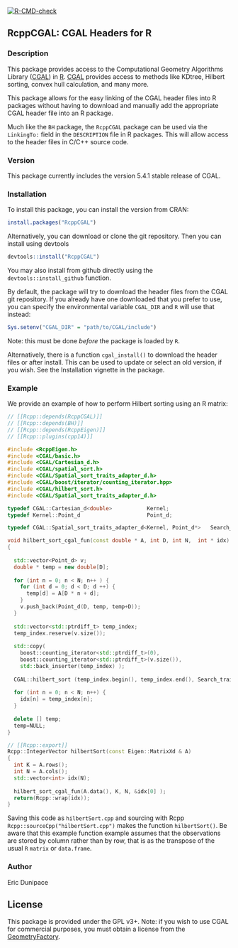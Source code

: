 <!-- badges: start -->
[![R-CMD-check](https://github.com/ericdunipace/RcppCGAL/workflows/R-CMD-check/badge.svg)](https://github.com/ericdunipace/RcppCGAL/actions)
<!-- badges: end -->
## RcppCGAL: CGAL Headers for R


### Description

This package provides access to the Computational Geometry Algorithms Library ([CGAL](https://www.cgal.org)) in [R](https://www.r-project.org).  [CGAL](https://www.cgal.org) provides access to methods like KDtree, Hilbert sorting, convex hull calculation, and many more.

This package allows for the easy linking of the CGAL header files into R packages without having to download and manually add the appropriate CGAL header file into an R package.

Much like the `BH` package, the `RcppCGAL` package can be used via the `LinkingTo:` field in the `DESCRIPTION` file in R packages. This will allow access to the header files in C/C++ source code.

### Version
This package currently includes the version 5.4.1 stable release of CGAL.

### Installation
To install this package, you can install the version from CRAN:
```R
install.packages("RcppCGAL")
```

Alternatively, you can download or clone the git repository. Then you can install using devtools
```R
devtools::install("RcppCGAL")
```
You may also install from github directly using the
`devtools::install_github` function.

By default, the package will try to download the header files from the
CGAL git repository. If you already have one downloaded that you prefer to use,
you can specify the environmental variable `CGAL_DIR` and `R` will use that
instead:
```R
Sys.setenv("CGAL_DIR" = "path/to/CGAL/include")
```
Note: this must be done *before* the package is loaded by `R`.

Alternatively, there is a function `cgal_install()` to download the header files or after install. This can be used to update or select an old version, if you wish. See the Installation vignette in the package.

### Example
We provide an example of how to perform Hilbert sorting using an R matrix:

```c++
// [[Rcpp::depends(RcppCGAL)]]
// [[Rcpp::depends(BH)]]
// [[Rcpp::depends(RcppEigen)]]
// [[Rcpp::plugins(cpp14)]]  

#include <RcppEigen.h>
#include <CGAL/basic.h>
#include <CGAL/Cartesian_d.h>
#include <CGAL/spatial_sort.h>
#include <CGAL/Spatial_sort_traits_adapter_d.h>
#include <CGAL/boost/iterator/counting_iterator.hpp>
#include <CGAL/hilbert_sort.h>
#include <CGAL/Spatial_sort_traits_adapter_d.h>

typedef CGAL::Cartesian_d<double>           Kernel;
typedef Kernel::Point_d                     Point_d;

typedef CGAL::Spatial_sort_traits_adapter_d<Kernel, Point_d*>   Search_traits_d;

void hilbert_sort_cgal_fun(const double * A, int D, int N,  int * idx)
{
  
  std::vector<Point_d> v;
  double * temp = new double[D];
  
  for (int n = 0; n < N; n++ ) {
    for (int d = 0; d < D; d ++) {
      temp[d] = A[D * n + d];
    }
    v.push_back(Point_d(D, temp, temp+D));
  }
  
  std::vector<std::ptrdiff_t> temp_index;
  temp_index.reserve(v.size());
  
  std::copy(
    boost::counting_iterator<std::ptrdiff_t>(0),
    boost::counting_iterator<std::ptrdiff_t>(v.size()),
    std::back_inserter(temp_index) );
  
  CGAL::hilbert_sort (temp_index.begin(), temp_index.end(), Search_traits_d( &(v[0]) ) ) ;
  
  for (int n = 0; n < N; n++) {
    idx[n] = temp_index[n];
  }
  
  delete [] temp;
  temp=NULL;
}

// [[Rcpp::export]]
Rcpp::IntegerVector hilbertSort(const Eigen::MatrixXd & A)
{
  int K = A.rows();
  int N = A.cols();
  std::vector<int> idx(N);
  
  hilbert_sort_cgal_fun(A.data(), K, N, &idx[0] );
  return(Rcpp::wrap(idx));
}
```

Saving this code as `hilbertSort.cpp` and sourcing with Rcpp `Rcpp::sourceCpp("hilbertSort.cpp")`
makes the function `hilbertSort()`. Be aware that this example 
function example assumes that the observations are stored by
column rather than by row, that is as the transpose of the 
usual `R` `matrix` or `data.frame`.

### Author

Eric Dunipace

## License
This package is provided under the GPL v3+. Note: if you wish to use CGAL for commercial purposes, you must obtain a license from
the [GeometryFactory](https://geometryfactory.com).

